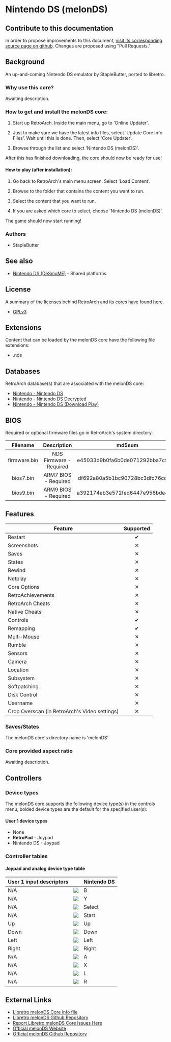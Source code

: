# Nintendo DS (melonDS)

## Contribute to this documentation

In order to propose improvements to this document, [visit its corresponding source page on github](https://github.com/libretro/docs/tree/master/docs/library/melonds.md). Changes are proposed using "Pull Requests."

## Background

An up-and-coming Nintendo DS emulator by StapleButter, ported to libretro.

### Why use this core?

Awaiting description.

### How to get and install the melonDS core:

1. Start up RetroArch. Inside the main menu, go to 'Online Updater'.

2. Just to make sure we have the latest info files, select 'Update Core Info FIles'. Wait until this is done. Then, select 'Core Updater'.

3. Browse through the list and select 'Nintendo DS (melonDS)'.

After this has finished downloading, the core should now be ready for use!

#### How to play (after installation):

1. Go back to RetroArch's main menu screen. Select 'Load Content'.

2. Browse to the folder that contains the content you want to run.

3. Select the content that you want to run.

4. If you are asked which core to select, choose 'Nintendo DS (melonDS)'.

The game should now start running!

### Authors

- StapleButter

## See also

- [Nintendo DS (DeSmuME)](https://docs.libretro.com/library/desmume/) - Shared platforms.

## License

A summary of the licenses behind RetroArch and its cores have found [here](https://docs.libretro.com/tech/licenses/).

- [GPLv3](https://github.com/libretro/melonDS/blob/master/LICENSE)

## Extensions

Content that can be loaded by the melonDS core have the following file extensions:

- .nds

## Databases

RetroArch database(s) that are associated with the melonDS core:

- [Nintendo - Nintendo DS](https://github.com/libretro/libretro-database/blob/master/rdb/Nintendo%20-%20Nintendo%20DS.rdb)
- [Nintendo - Nintendo DS Decrypted](https://github.com/libretro/libretro-database/blob/master/rdb/Nintendo%20-%20Nintendo%20DS%20Decrypted.rdb)
- [Nintendo - Nintendo DS (Download Play)](https://github.com/libretro/libretro-database/blob/master/rdb/Nintendo%20-%20Nintendo%20DS%20(Download%20Play).rdb)

## BIOS

Required or optional firmware files go in RetroArch's system directory.

|   Filename    |    Description          |              md5sum              |
|:-------------:|:-----------------------:|:--------------------------------:|
| firmware.bin  | NDS Firmware - Required | e45033d9b0fa6b0de071292bba7c9d13 |
| bios7.bin     | ARM7 BIOS - Required    | df692a80a5b1bc90728bc3dfc76cd948 |
| bios9.bin     | ARM9 BIOS - Required    | a392174eb3e572fed6447e956bde4b25 |

## Features

| Feature           | Supported |
|-------------------|:---------:|
| Restart           | ✔         |
| Screenshots       | ✕         |
| Saves             | ✕         |
| States            | ✕         |
| Rewind            | ✕         |
| Netplay           | ✕         |
| Core Options      | ✕         |
| RetroAchievements | ✕         |
| RetroArch Cheats  | ✕         |
| Native Cheats     | ✕         |
| Controls          | ✔         |
| Remapping         | ✔         |
| Multi-Mouse       | ✕         |
| Rumble            | ✕         |
| Sensors           | ✕         |
| Camera            | ✕         |
| Location          | ✕         |
| Subsystem         | ✕         |
| Softpatching      | ✕         |
| Disk Control      | ✕         |
| Username          | ✕         |
| Crop Overscan (in RetroArch's Video settings) | ✕         |

### Saves/States

The melonDS core's directory name is 'melonDS'

### Core provided aspect ratio

Awaiting description.

## Controllers

### Device types

The melonDS core supports the following device type(s) in the controls menu, bolded device types are the default for the specified user(s):

#### User 1 device types

- None
- **RetroPad** - Joypad
- Nintendo DS  - Joypad

### Controller tables

#### Joypad and analog device type table

| User 1 input descriptors      |                                              | Nintendo DS        |
|-------------------------------|----------------------------------------------|--------------------|
| N/A                           | ![](images/RetroPad/Retro_B_Round.png)       | B                  |
| N/A                           | ![](images/RetroPad/Retro_Y_Round.png)       | Y                  |
| N/A                           | ![](images/RetroPad/Retro_Select.png)        | Select             |
| N/A                           | ![](images/RetroPad/Retro_Start.png)         | Start              |
| Up                            | ![](images/RetroPad/Retro_Dpad_Up.png)       | Up                 |
| Down                          | ![](images/RetroPad/Retro_Dpad_Down.png)     | Down               |
| Left                          | ![](images/RetroPad/Retro_Dpad_Left.png)     | Left               |
| Right                         | ![](images/RetroPad/Retro_Dpad_Right.png)    | Right              |
| N/A                           | ![](images/RetroPad/Retro_A_Round.png)       | A                  |
| N/A                           | ![](images/RetroPad/Retro_X_Round.png)       | X                  |
| N/A                           | ![](images/RetroPad/Retro_L1.png)            | L                  |
| N/A                           | ![](images/RetroPad/Retro_R1.png)            | R                  |

## External Links

- [Libretro melonDS Core info file](https://github.com/libretro/libretro-super/blob/master/dist/info/melonds_libretro.info)
- [Libretro melonDS Github Repository](https://github.com/libretro/melonds)
- [Report Libretro melonDS Core Issues Here](https://github.com/libretro/melonds/issues)
- [Official melonDS Website](http://melonds.kuribo64.net/)
- [Official melonDS Github Repository](https://github.com/StapleButter/melonDS)
